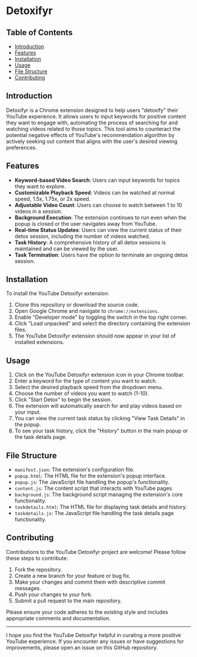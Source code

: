 # Detoxifyr

## Table of Contents
- [Introduction](#introduction)
- [Features](#features)
- [Installation](#installation)
- [Usage](#usage)
- [File Structure](#file-structure)
- [Contributing](#contributing)

## Introduction

Detoxifyr is a Chrome extension designed to help users "detoxify" their YouTube experience. It allows users to input keywords for positive content they want to engage with, automating the process of searching for and watching videos related to those topics. This tool aims to counteract the potential negative effects of YouTube's recommendation algorithm by actively seeking out content that aligns with the user's desired viewing preferences.

## Features

- **Keyword-based Video Search**: Users can input keywords for topics they want to explore.
- **Customizable Playback Speed**: Videos can be watched at normal speed, 1.5x, 1.75x, or 2x speed.
- **Adjustable Video Count**: Users can choose to watch between 1 to 10 videos in a session.
- **Background Execution**: The extension continues to run even when the popup is closed or the user navigates away from YouTube.
- **Real-time Status Updates**: Users can view the current status of their detox session, including the number of videos watched.
- **Task History**: A comprehensive history of all detox sessions is maintained and can be viewed by the user.
- **Task Termination**: Users have the option to terminate an ongoing detox session.

## Installation

To install the YouTube Detoxifyr extension:

1. Clone this repository or download the source code.
2. Open Google Chrome and navigate to `chrome://extensions`.
3. Enable "Developer mode" by toggling the switch in the top right corner.
4. Click "Load unpacked" and select the directory containing the extension files.
5. The YouTube Detoxifyr extension should now appear in your list of installed extensions.

## Usage

1. Click on the YouTube Detoxifyr extension icon in your Chrome toolbar.
2. Enter a keyword for the type of content you want to watch.
3. Select the desired playback speed from the dropdown menu.
4. Choose the number of videos you want to watch (1-10).
5. Click "Start Detox" to begin the session.
6. The extension will automatically search for and play videos based on your input.
7. You can view the current task status by clicking "View Task Details" in the popup.
8. To see your task history, click the "History" button in the main popup or the task details page.

## File Structure

- `manifest.json`: The extension's configuration file.
- `popup.html`: The HTML file for the extension's popup interface.
- `popup.js`: The JavaScript file handling the popup's functionality.
- `content.js`: The content script that interacts with YouTube pages.
- `background.js`: The background script managing the extension's core functionality.
- `taskdetails.html`: The HTML file for displaying task details and history.
- `taskdetails.js`: The JavaScript file handling the task details page functionality.

## Contributing

Contributions to the YouTube Detoxifyr project are welcome! Please follow these steps to contribute:

1. Fork the repository.
2. Create a new branch for your feature or bug fix.
3. Make your changes and commit them with descriptive commit messages.
4. Push your changes to your fork.
5. Submit a pull request to the main repository.

Please ensure your code adheres to the existing style and includes appropriate comments and documentation.

---

I hope you find the YouTube Detoxifyr helpful in curating a more positive YouTube experience. If you encounter any issues or have suggestions for improvements, please open an issue on this GitHub repository.
